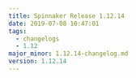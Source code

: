 ```yaml
---
title: Spinnaker Release 1.12.14
date: 2019-07-08 10:47:01
tags:
  - changelogs
  - 1.12
major_minor: 1.12.14-changelog.md
version: 1.12.14
---
```


<script src="https://gist.github.com/spinnaker-release/22b764cd8b65fa7953b989b6b8373ce5.js"/>
